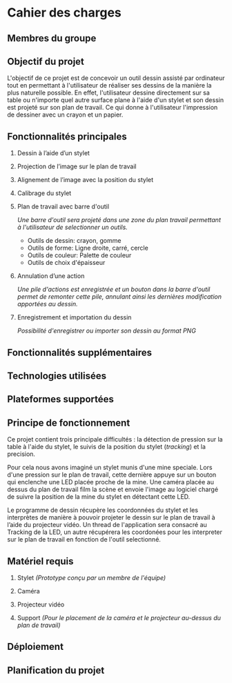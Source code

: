 # Cahier des charges

## Membres du groupe

## Objectif du projet

L'objectif de ce projet est de concevoir un outil dessin assisté par ordinateur tout en permettant à l'utilisateur de réaliser ses dessins de la manière la plus naturelle possible. En effet, l'utilisateur dessine directement sur sa table ou n'importe quel autre surface plane à l'aide d'un stylet et son dessin est projeté sur son plan de travail. Ce qui donne à l'utilisateur l'impression de dessiner avec un crayon et un papier.


## Fonctionnalités principales

1. Dessin à l’aide d’un stylet
	
1. Projection de l’image sur le plan de travail
1. Alignement de l’image avec la position du stylet
1. Calibrage du stylet
1. Plan de travail avec barre d'outil

	*Une barre d'outil sera projeté dans une zone du plan travail permettant à l'utilisateur de selectionner un outils.*
	
	* Outils de dessin: crayon, gomme
	* Outils de forme: Ligne droite, carré, cercle
	* Outils de couleur: Palette de couleur
	* Outils de choix d'épaisseur
	
1. Annulation d’une action

	*Une pile d'actions est enregistrée et un bouton dans la barre d'outil permet de remonter cette pile, annulant ainsi les dernières modification apportées au dessin.*
1. Enregistrement et importation du dessin

	*Possibilité d'enregistrer ou importer son dessin au format PNG*
	

## Fonctionnalités supplémentaires

## Technologies utilisées

## Plateformes supportées

## Principe de fonctionnement

Ce projet contient trois principale difficultés : la détection de pression sur la table à l'aide du stylet, le suivis de la position du stylet (*tracking*) et la precision. 

Pour cela nous avons imaginé un stylet munis d'une mine speciale. Lors d'une pression sur le plan de travail, cette dernière appuye sur un bouton qui enclenche une LED placée proche de la mine. Une caméra placée au dessus du plan de travail film la scène et envoie l'image au logiciel chargé de suivre la position de la mine du stylet en détectant cette LED.

Le programme de dessin récupère les coordonnées du stylet et les interprètes de manière à pouvoir projeter le dessin sur le plan de travail à l’aide du projecteur vidéo. Un thread de l'application sera consacré au Tracking de la LED, un autre récupérera les coordonées pour les interpreter sur le plan de travail en fonction de l'outil selectionné. 


## Matériel requis

1.	Stylet *(Prototype conçu par un membre de l'équipe)*

2.	Caméra 

3.	Projecteur vidéo

4. Support *(Pour le placement de la caméra et le projecteur au-dessus du plan de travail)*


## Déploiement

## Planification du projet